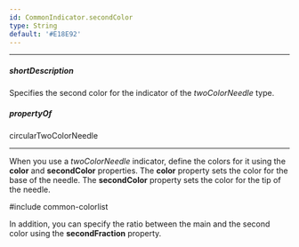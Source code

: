 ```yaml
---
id: CommonIndicator.secondColor
type: String
default: '#E18E92'
---
```

---
##### shortDescription
Specifies the second color for the indicator of the *twoColorNeedle* type.

##### propertyOf
circularTwoColorNeedle

---
When you use a *twoColorNeedle* indicator, define the colors for it using the **color** and **secondColor** properties. The **color** property sets the color for the base of the needle. The **secondColor** property sets the color for the tip of the needle.

#include common-colorlist

In addition, you can specify the ratio between the main and the second color using the **secondFraction** property.